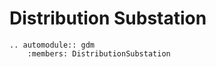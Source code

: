 # Distribution Substation


```{eval-rst}
.. automodule:: gdm
    :members: DistributionSubstation

```